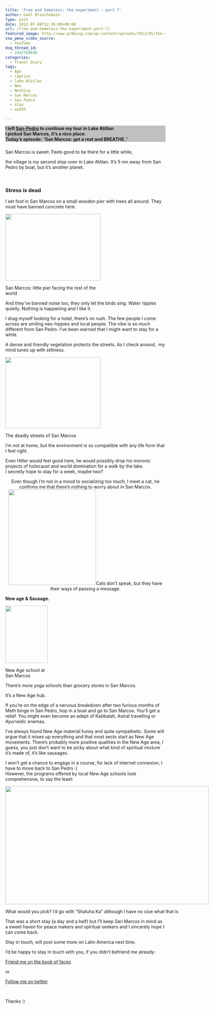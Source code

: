 ```yaml
---
title: 'Free and homeless: the experiment – part 7'
author: Gaël Blanchemain
type: post
date: 2012-07-08T12:36:09+00:00
url: /free-and-homeless-the-experiment-part-7/
featured_image: http://www.gr0wing.com/wp-content/uploads/2012/05/the-road-lola.jpg
vsw_pmvw_video_source:
  - YouTube
dsq_thread_id:
  - 2442764646
categories:
  - Travel Diary
tags:
  - Age
  - caption
  - lake Atitlan
  - New
  - Nothing
  - San Marcos
  - San Pedro
  - stay
  - width

---
```

<p style="background-color: silver;">
  <strong>I left <a title="Free and homeless: the experiment – part 6" href="http://www.gr0wing.com/free-and-homeless-the-experiment-part-6/" target="_blank">San-Pedro</a> to continue my tour in Lake Atitlan</strong><br /> <strong>I picked San Marcos, i</strong><strong>t&#8217;s a nice place.<br /> Today&#8217;s episode: </strong>&#8220;<strong>San Marcos: get a rest and BREATHE.</strong>&#8220;
</p>

### 

San Marcos is sweet. Feels good to be there for a little while,

<!--more-->the village is my second stop-over in Lake Atitlan. It&#8217;s 5 mn away from San Pedro by boat, but it&#8217;s another planet.

&nbsp;

### Stress is dead

I set foot in San Marcos on a small wooden pier with trees all around. They must have banned concrete here.

<div id="attachment_3263" style="width: 310px" class="wp-caption alignleft">
  <img aria-describedby="caption-attachment-3263" class="size-medium wp-image-3263" title="Port-San-Marcos" src="http://www.gr0wing.com/wp-content/uploads/2012/07/Port-San-Marcos-300x210.jpg" alt="" width="300" height="210" srcset="https://www.gr0wing.com/wp-content/uploads/2012/07/Port-San-Marcos-300x210.jpg 300w, https://www.gr0wing.com/wp-content/uploads/2012/07/Port-San-Marcos-588x412.jpg 588w, https://www.gr0wing.com/wp-content/uploads/2012/07/Port-San-Marcos.jpg 600w" sizes="(max-width: 300px) 100vw, 300px" />
  
  <p id="caption-attachment-3263" class="wp-caption-text">
    San Marcos: little pier facing the rest of the world
  </p>
</div>

And they&#8217;ve banned noise too, they only let the birds sing. Water ripples quietly. Nothing is happening and I like it.

I drag myself looking for a hotel, there&#8217;s no rush. The few people I come across are smiling neo-hippies and local people. The vibe is so much different from San Pedro. I&#8217;ve been warned that I might want to stay for a while.

A dense and friendly vegetation protects the streets. As I check around,  my mind tunes up with stillness.

<div id="attachment_3273" style="width: 310px" class="wp-caption alignleft">
  <img aria-describedby="caption-attachment-3273" class="size-medium wp-image-3273" title="Street-San-Marcos" src="http://www.gr0wing.com/wp-content/uploads/2012/07/Street-San-Marcos-300x224.jpg" alt="" width="300" height="224" srcset="https://www.gr0wing.com/wp-content/uploads/2012/07/Street-San-Marcos-300x224.jpg 300w, https://www.gr0wing.com/wp-content/uploads/2012/07/Street-San-Marcos-588x439.jpg 588w, https://www.gr0wing.com/wp-content/uploads/2012/07/Street-San-Marcos.jpg 640w" sizes="(max-width: 300px) 100vw, 300px" />
  
  <p id="caption-attachment-3273" class="wp-caption-text">
    The deadly streets of San Marcos
  </p>
</div>

I&#8217;m not at home, but the environment is so compatible with any life form that I feel right.

Even Hitler would feel good here, he would possibly drop his moronic projects of holocaust and world domination for a walk by the lake.  
I secretly hope to stay for a week, maybe two?

<p style="text-align: center;">
  Even though I&#8217;m not in a mood to socializing too much, I meet a cat, he confirms me that there&#8217;s nothing to worry about in San Marcos.<img class="size-medium wp-image-3269 aligncenter" title="The-Cat" src="http://www.gr0wing.com/wp-content/uploads/2012/07/The-Cat-275x300.jpg" alt="" width="275" height="300" srcset="https://www.gr0wing.com/wp-content/uploads/2012/07/The-Cat-275x300.jpg 275w, https://www.gr0wing.com/wp-content/uploads/2012/07/The-Cat.jpg 478w" sizes="(max-width: 275px) 100vw, 275px" />Cats don&#8217;t speak, but they have their ways of passing a message.
</p>

**New age & Sausage.**

<div id="attachment_3283" style="width: 143px" class="wp-caption alignleft">
  <img aria-describedby="caption-attachment-3283" class=" wp-image-3283 " title="New-Age-Diagram" src="http://www.gr0wing.com/wp-content/uploads/2012/07/New-Age-Diagram-222x300.jpg" alt="" width="133" height="180" srcset="https://www.gr0wing.com/wp-content/uploads/2012/07/New-Age-Diagram-222x300.jpg 222w, https://www.gr0wing.com/wp-content/uploads/2012/07/New-Age-Diagram.jpg 330w" sizes="(max-width: 133px) 100vw, 133px" />
  
  <p id="caption-attachment-3283" class="wp-caption-text">
    New Age school at San Marcos
  </p>
</div>

There&#8217;s more yoga schools than grocery stores in San Marcos.

It&#8217;s a New Age hub.

If you&#8217;re on the edge of a nervous breakdown after two furious months of Meth binge in San Pedro, hop in a boat and go to San Marcos. You&#8217;ll get a relief. You might even become an adept of Kabbalah, Astral travelling or Ayurvedic enemas.

I&#8217;ve always found New Age material funny and quite sympathetic. Some will argue that it mixes up everything and that most sects start as New Age movements. There&#8217;s probably more positive qualities in the New Age area, I guess, you just don&#8217;t want to be picky about what kind of spiritual mixture it&#8217;s made of, it&#8217;s like sausages.

I won&#8217;t get a chance to engage in a course, for lack of internet connexion, I have to move back to San Pedro :(  
However, the programs offered by local New Age schools look comprehensive, to say the least:

<div id="attachment_3285" style="width: 650px" class="wp-caption aligncenter">
  <img aria-describedby="caption-attachment-3285" class="size-full wp-image-3285" title="Program-New-Age" src="http://www.gr0wing.com/wp-content/uploads/2012/07/Program-New-Age.jpg" alt="" width="640" height="371" srcset="https://www.gr0wing.com/wp-content/uploads/2012/07/Program-New-Age.jpg 640w, https://www.gr0wing.com/wp-content/uploads/2012/07/Program-New-Age-300x173.jpg 300w, https://www.gr0wing.com/wp-content/uploads/2012/07/Program-New-Age-588x340.jpg 588w" sizes="(max-width: 640px) 100vw, 640px" />
  
  <p id="caption-attachment-3285" class="wp-caption-text">
    What would you pick? I&#8217;d go with &#8220;Shaluha Ka&#8221; although I have no clue what that is
  </p>
</div>

That was a short stay (a day and a half) but I&#8217;ll keep San Marcos in mind as a sweet haven for peace makers and spiritual seekers and I sincerely hope I can come back.

Stay in touch, will post some more on Latin America next time.

I&#8217;d be happy to stay in touch with you, if you didn&#8217;t befriend me already:

[Friend me on the book of faces][1]

or

[Follow me on twitter][2]

&nbsp;

Thanks :)

 [1]: https://www.facebook.com/gael.blanchemain
 [2]: https://twitter.com/#!/gaelblanchemain